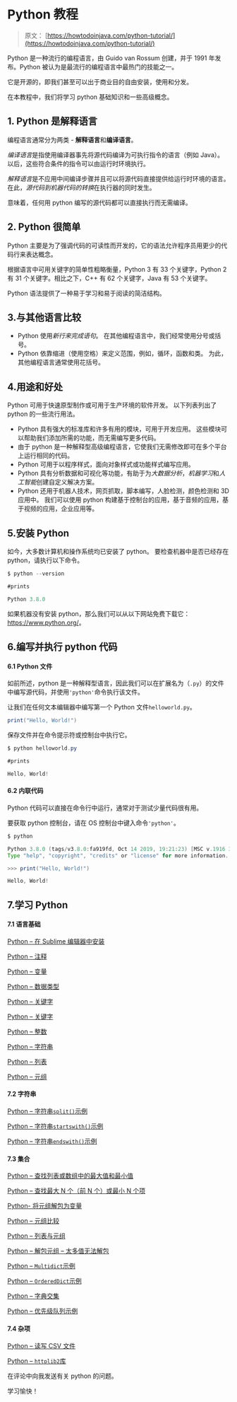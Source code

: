 # Python 教程

> 原文： [https://howtodoinjava.com/python-tutorial/](https://howtodoinjava.com/python-tutorial/)

Python 是一种流行的编程语言，由 Guido van Rossum 创建，并于 1991 年发布。Python 被认为是最流行的编程语言中最热门的技能之一。

它是开源的，即我们甚至可以出于商业目的自由安装，使用和分发。

在本教程中，我们将学习 python 基础知识和一些高级概念。

## 1. Python 是解释语言

编程语言通常分为两类 - **解释语言**和**编译语言**。

*编译语言*是指使用编译器事先将源代码编译为可执行指令的语言（例如 Java）。 以后，这些符合条件的指令可以由运行时环境执行。

*解释语言*是不应用中间编译步骤并且可以将源代码直接提供给运行时环境的语言。 在此，*源代码到机器代码的转换*在执行器的同时发生。

意味着，任何用 python 编写的源代码都可以直接执行而无需编译。

## 2\. Python 很简单

Python 主要是为了强调代码的可读性而开发的，它的语法允许程序员用更少的代码行来表达概念。

根据语言中可用关键字的简单性粗略衡量，Python 3 有 33 个关键字，Python 2 有 31 个关键字。相比之下，C++ 有 62 个关键字，Java 有 53 个关键字。

Python 语法提供了一种易于学习和易于阅读的简洁结构。

## 3.与其他语言比较

*   Python 使用*新行来完成语句*。 在其他编程语言中，我们经常使用分号或括号。
*   Python 依靠缩进（使用空格）来定义范围，例如，循环，函数和类。 为此，其他编程语言通常使用花括号。

## 4.用途和好处

Python 可用于快速原型制作或可用于生产环境的软件开发。 以下列表列出了 python 的一些流行用法。

*   Python 具有强大的标准库和许多有用的模块，可用于开发应用。 这些模块可以帮助我们添加所需的功能，而无需编写更多代码。
*   由于 python 是一种解释型高级编程语言，它使我们无需修改即可在多个平台上运行相同的代码。
*   Python 可用于以程序样式，面向对象样式或功能样式编写应用。
*   Python 具有分析数据和可视化等功能，有助于为*大数据分析*，*机器学习*和*人工智能*创建自定义解决方案。
*   Python 还用于机器人技术，网页抓取，脚本编写，人脸检测，颜色检测和 3D 应用中。 我们可以使用 python 构建基于控制台的应用，基于音频的应用，基于视频的应用，企业应用等。

## 5.安装 Python

如今，大多数计算机和操作系统均已安装了 python。 要检查机器中是否已经存在 python，请执行以下命令。

```java
$ python --version

#prints

Python 3.8.0

```

如果机器没有安装 python，那么我们可以从以下网站免费下载它：<https://www.python.org/>。

## 6.编写并执行 python 代码

#### 6.1 Python 文件

如前所述，python 是一种解释型语言，因此我们可以在扩展名为（`.py`）的文件中编写源代码，并使用`'python'`命令执行该文件。

让我们在任何文本编辑器中编写第一个 Python 文件`helloworld.py`。

```java
print("Hello, World!")

```

保存文件并在命令提示符或控制台中执行它。

```java
$ python helloworld.py

#prints

Hello, World!

```

#### 6.2 内联代码

Python 代码可以直接在命令行中运行，通常对于测试少量代码很有用。

要获取 python 控制台，请在 OS 控制台中键入命令`'python'`。

```java
$ python

Python 3.8.0 (tags/v3.8.0:fa919fd, Oct 14 2019, 19:21:23) [MSC v.1916 32 bit (Intel)] on win32
Type "help", "copyright", "credits" or "license" for more information.

>>> print("Hello, World!")

Hello, World!

```

## 7.学习 Python

#### 7.1 语言基础

[Python – 在 Sublime 编辑器中安装](https://howtodoinjava.com/python/install-python-sublime-editor/)

[Python – 注释](https://howtodoinjava.com/python/python-comments/)

[Python – 变量](https://howtodoinjava.com/python/python-variables/)

[Python – 数据类型](https://howtodoinjava.com/python/python-data-types/)

[Python – 关键字](https://howtodoinjava.com/python/python-keywords/)

[Python – 关键字](https://howtodoinjava.com/python/python-keywords/)

[Python – 整数](https://howtodoinjava.com/python/python-integer-ints/)

[Python – 字符串](https://howtodoinjava.com/python/python-strings/)

[Python – 列表](https://howtodoinjava.com/python/python-lists/)

[Python – 元组](https://howtodoinjava.com/python/python-tuples/)

#### 7.2 字符串

[Python – 字符串`split()`示例](https://howtodoinjava.com/python/split-string/)

[Python – 字符串`startswith()`示例](https://howtodoinjava.com/python/string-startswith/)

[Python – 字符串`endswith()`示例](https://howtodoinjava.com/python/string-endswith-method/)

#### 7.3 集合

[Python – 查找列表或数组中的最大值和最小值](https://howtodoinjava.com/python/max-min/)

[Python – 查找最大 N 个（前 N 个）或最小 N 个项](https://howtodoinjava.com/python/find-largest-smallest-items/)

[Python- 将元组解包为变量](https://howtodoinjava.com/python/unpack-tuple-sequence/)

[Python – 元组比较](https://howtodoinjava.com/python/compare-tuples/)

[Python – 列表与元组](https://howtodoinjava.com/python/lists-vs-tuples/)

[Python – 解包元组 – 太多值无法解包](https://howtodoinjava.com/python/unpack-variable-length-tuple/)

[Python – `Multidict`示例](https://howtodoinjava.com/python/multidict-key-to-multiple-values/)

[Python – `OrderedDict`示例](https://howtodoinjava.com/python/ordereddict-ordered-dictionary/)

[Python – 字典交集](https://howtodoinjava.com/python/dictionary-intersection/)

[Python – 优先级队列示例](https://howtodoinjava.com/python/priority-queue/)

#### 7.4 杂项

[Python – 读写 CSV 文件](https://howtodoinjava.com/python/python-read-write-csv-files/)

[Python – `httplib2`库](https://howtodoinjava.com/python/httplib2-http-get-post-requests/)

在评论中向我发送有关 python 的问题。

学习愉快！